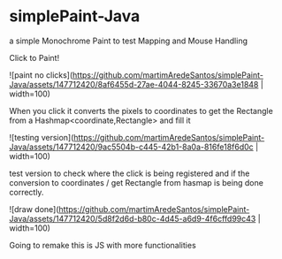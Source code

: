 # simplePaint-Java
 a simple Monochrome Paint to test Mapping and Mouse Handling

Click to Paint!


![paint no clicks](https://github.com/martimAredeSantos/simplePaint-Java/assets/147712420/8af6455d-27ae-4044-8245-33670a3e1848 | width=100)


When you click it converts the pixels to coordinates to get the Rectangle from a Hashmap<coordinate,Rectangle> and fill it

![testing version](https://github.com/martimAredeSantos/simplePaint-Java/assets/147712420/9ac5504b-c445-42b1-8a0a-816fe18f6d0c | width=100)


test version to check where the click is being registered and if the conversion to coordinates / get Rectangle from hasmap is being done correctly.


![draw done](https://github.com/martimAredeSantos/simplePaint-Java/assets/147712420/5d8f2d6d-b80c-4d45-a6d9-4f6cffd99c43 | width=100)

Going to remake this is JS with more functionalities
